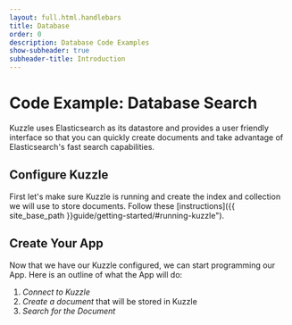 ```yaml
---
layout: full.html.handlebars
title: Database
order: 0
description: Database Code Examples
show-subheader: true
subheader-title: Introduction
---
```


# Code Example: Database Search 


Kuzzle uses Elasticsearch as its datastore and provides a user friendly interface so that you can quickly create documents and take advantage of Elasticsearch's fast search capabilities.


## Configure Kuzzle

First let's make sure Kuzzle is running and create the index and collection we will use to store documents. Follow these [instructions]({{ site_base_path }}guide/getting-started/#running-kuzzle").


## Create Your App

Now that we have our Kuzzle configured, we can start programming our App. Here is an outline of what the App will do:
1. *Connect to Kuzzle*
2. *Create a document* that will be stored in Kuzzle
3. *Search for the Document*


